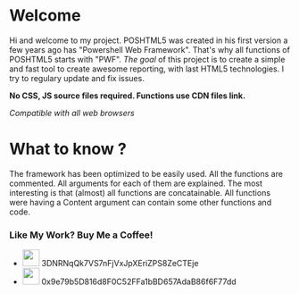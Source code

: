 # Welcome

Hi and welcome to my project. POSHTML5 was created in his first version a few years ago has "Powershell Web Framework". That's why all functions of POSHTML5 starts with "PWF".
*The goal* of this project is to create a simple and fast tool to create awesome reporting, with last HTML5 technologies.
I try to regulary update and fix issues.

**No CSS, JS source files required. Functions use CDN files link.**

*Compatible with all web browsers*

# What to know ?
The framework has been optimized to be easily used.
All the functions are commented.
All arguments for each of them are explained.
The most interesting is that (almost) all functions are concatainable.
All functions were having a Content argument can contain some other functions and code.

### Like My Work? Buy Me a Coffee!

* <img src="https://upload.wikimedia.org/wikipedia/commons/thumb/4/46/Bitcoin.svg/1024px-Bitcoin.svg.png" width="30"> 3DNRNqQk7VS7nFjVxJpXEriZPS8ZeCTEje
* <img src="https://upload.wikimedia.org/wikipedia/commons/thumb/0/05/Ethereum_logo_2014.svg/1200px-Ethereum_logo_2014.svg.png" width="30"> 0x9e79b5D816d8F0C52FFa1bBD657AdaB86f6F77dd